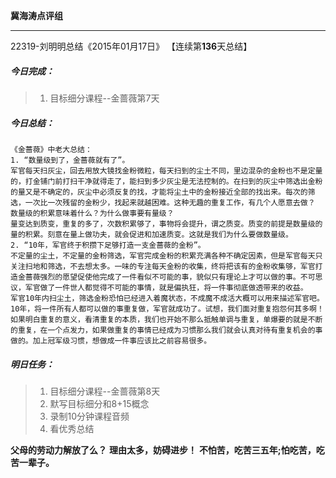 **冀海涛点评组**

------

22319-刘明明总结《2015年01月17日》
【连续第**136**天总结】

##### __今日完成：__
>1. 目标细分课程--金蔷薇第7天

##### __今日总结：__
	《金蔷薇》中老大总结：
	1. “数量级到了，金蔷薇就有了”。
	军官每天扫灰尘，回去用放大镜找金粉微粒，每天扫到的尘土不同，里边混杂的金粉也不是定量的，打金铺门前打扫干净就得走了，能扫到多少灰尘是无法控制的。在扫到的灰尘中筛选出金粉的量又是不确定的，灰尘中必须反复的找，才能将尘土中的金粉接近全部的找出来。每次的筛选，一次比一次残留的金粉少，找起来就越困难。这种无趣的重复工作，有几个人愿意去做？
	数量级的积累意味着什么？为什么做事要有量级？
	量变达到质变，重复的多了，次数积累够了，事物将会提升，谓之质变。质变的前提是数量级的量的积累。刻意在量上做功夫，就会促进和加速质变。这就是我们为什么要做数量级。
	2. “10年，军官终于积攒下足够打造一支金蔷薇的金粉”。
	不定量的尘土，不定量的金粉筛选，军官完成金粉的积累充满各种不确定因素，但是军官每天只关注扫地和筛选，不去想太多。一味的专注每天金粉的收集，终将把该有的金粉收集够，军官打造金蔷薇强烈的愿望促使他完成了一件看似不可能的事，貌似只有理论上才可以做的事。不可思议，军官做了一件世人都觉得不可能的事情，就是偏执狂，将一件事彻底做透带来的收益。
	军官10年内扫尘土，筛选金粉恐怕已经进入着魔状态，不成魔不成活大概可以用来描述军官吧。10年，将一件所有人都可以做的事重复做，军官就成功了。试想，我们面对重复抱怨何其多啊！如果明白重复的意义，看清重复的本质，我们也开始不那么抵触单调与重复，单爆要的就是不断的重复，在一个点发力，如果做重复的事情已经成为习惯那么我们就会认真对待有重复机会的事做的。加上冠军级习惯，想做成一件事应该比之前容易很多。
	
##### __明日任务：__
>1. 目标细分课程--金蔷薇第8天
>2. 默写目标细分和8+15概念
>3. 录制10分钟课程音频
>4. 看优秀总结

**父母的劳动力解放了么？**
**理由太多，妨碍进步！**
**不怕苦，吃苦三五年;怕吃苦，吃苦一辈子。**